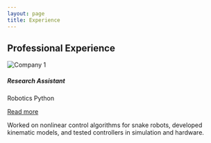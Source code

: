 ```yaml
---
layout: page
title: Experience
---
```


## Professional Experience

<div class="row">
  <div class="col-md-4">
    <div class="card shadow-sm mb-4">
      <img src="/assets/images/exp1.jpg" class="card-img-top" alt="Company 1">
      <div class="card-body">
        <h5 class="card-title">Research Assistant</h5>
        <p class="card-text"><span class="badge bg-primary">Robotics</span> <span class="badge bg-success">Python</span></p>
        <a class="btn btn-sm btn-outline-primary" data-bs-toggle="collapse" href="#exp1" role="button">Read more</a>
        <div class="collapse mt-2" id="exp1">
          <p>Worked on nonlinear control algorithms for snake robots, developed kinematic models, and tested controllers in simulation and hardware.</p>
        </div>
      </div>
    </div>
  </div>

  <!-- Duplicate for other experiences -->
</div>
